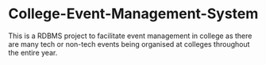 # College-Event-Management-System
This is a RDBMS project to facilitate event management in college as there are many tech or non-tech events being organised at colleges throughout the entire year.

